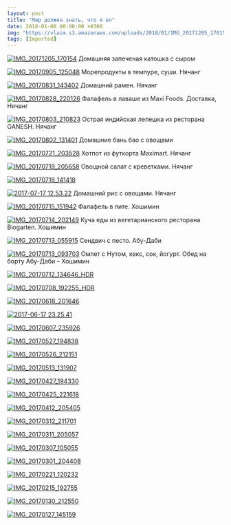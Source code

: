 ```yaml
---
layout: post
title: "Мир должен знать, что я ел"
date: 2018-01-06 00:00:00 +0300
img: "https://vlaim.s3.amazonaws.com/uploads/2018/01/IMG_20171205_170154.jpg"
tags: [Imported]
---
```


[![IMG_20171205_170154](IMG_20171205_170154.jpg)](IMG_20171205_170154.jpg) Домашняя запеченая катошка с сыром

[![IMG_20170905_125048](IMG_20170905_125048.jpg)](IMG_20170905_125048.jpg) Морепродукты в темпуре, суши. Нячанг

[![IMG_20170831_143402](IMG_20170831_143402.jpg)](IMG_20170831_143402.jpg) Домашний рамен. Нячанг

[![IMG_20170828_220126](IMG_20170828_220126.jpg)](IMG_20170828_220126.jpg) Фалафель в лаваше из Maxi Foods. Доставка, Нячанг

[![IMG_20170803_210823](IMG_20170803_210823.jpg)](IMG_20170803_210823.jpg) Острая индийская лепешка из ресторана GANESH. Нячанг

[![IMG_20170802_131401](IMG_20170802_131401.jpg)](IMG_20170802_131401.jpg) Домашние бань бао с овощами

[![IMG_20170721_203528](IMG_20170721_203528.jpg)](IMG_20170721_203528.jpg) Хотпот из футкорта Maximart. Нячанг

[![IMG_20170719_205658](IMG_20170719_205658.jpg)](IMG_20170719_205658.jpg) Овощной салат с креветками. Нячанг

[![IMG_20170718_141418](IMG_20170718_141418.jpg)](IMG_20170718_141418.jpg)

[![2017-07-17 12.53.22](2017-07-17-12.53.22.jpg)](2017-07-17-12.53.22.jpg) Домашний рис с овощами. Нячанг

[![IMG_20170715_151942](IMG_20170715_151942.jpg)](IMG_20170715_151942.jpg) Фалафель в пите. Хошимин

[![IMG_20170714_202149](IMG_20170714_202149.jpg)](IMG_20170714_202149.jpg) Куча еды из вегетарианского ресторана Biogarten. Хошимин

[![IMG_20170713_055915](IMG_20170713_055915.jpg)](IMG_20170713_055915.jpg) Сендвич с песто. Абу-Даби

[![IMG_20170713_093703](IMG_20170713_093703.jpg)](IMG_20170713_093703.jpg) Омлет с Нутом, кекс, сок, йогурт. Обед на борту Абу-Даби – Хошимин

[![IMG_20170712_134646_HDR](IMG_20170712_134646_HDR.jpg)](IMG_20170712_134646_HDR.jpg)

[![IMG_20170708_192255_HDR](IMG_20170708_192255_HDR.jpg)](IMG_20170708_192255_HDR.jpg)

[![IMG_20170618_201646](IMG_20170618_201646.jpg)](IMG_20170618_201646.jpg)

[![2017-06-17 23.25.41](2017-06-17-23.25.41.jpg)](2017-06-17-23.25.41.jpg)

[![IMG_20170607_235926](IMG_20170607_235926.jpg)](IMG_20170607_235926.jpg)

[![IMG_20170527_194838](IMG_20170527_194838.jpg)](IMG_20170527_194838.jpg)

[![IMG_20170526_212151](IMG_20170526_212151.jpg)](IMG_20170526_212151.jpg)

[![IMG_20170513_131907](IMG_20170513_131907.jpg)](IMG_20170513_131907.jpg)

[![IMG_20170427_194330](IMG_20170427_194330.jpg)](IMG_20170427_194330.jpg)

[![IMG_20170425_221618](IMG_20170425_221618.jpg)](IMG_20170425_221618.jpg)

[![IMG_20170412_205405](IMG_20170412_205405.jpg)](IMG_20170412_205405.jpg)

[![IMG_20170312_211701](IMG_20170312_211701-e1515268197277.jpg)](https://vlaim.s3.amazonaws.com/uploads/2018/01/IMG_20170312_211701.jpg)

[![IMG_20170311_205057](IMG_20170311_205057.jpg)](IMG_20170311_205057.jpg)

[![IMG_20170307_105055](IMG_20170307_105055.jpg)](IMG_20170307_105055.jpg)

[![IMG_20170301_204408](IMG_20170301_204408.jpg)](IMG_20170301_204408.jpg)

[![IMG_20170221_120232](IMG_20170221_120232.jpg)](IMG_20170221_120232.jpg)

[![IMG_20170215_192755](IMG_20170215_192755-e1515268226680.jpg)](https://vlaim.s3.amazonaws.com/uploads/2018/01/IMG_20170215_192755.jpg)

[![IMG_20170130_212550](IMG_20170130_212550-e1515268248547.jpg)](https://vlaim.s3.amazonaws.com/uploads/2018/01/IMG_20170130_212550.jpg)

[![IMG_20170127_145159](IMG_20170127_145159.jpg)](IMG_20170127_145159.jpg)